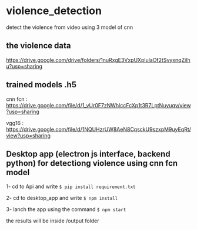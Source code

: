 # violence_detection
detect the violence from video using 3 model of cnn

## the violence data 
https://drive.google.com/drive/folders/1nuRxgE3VxpUXplulaOf2tSvyxnqZiIhu?usp=sharing

## trained models .h5
cnn fcn : https://drive.google.com/file/d/1_vUr0F7zNWhlccFcXp1t3R7LptNuyuqv/view?usp=sharing

vgg16 : https://drive.google.com/file/d/1NQUHzrUW8AeN8CqsckU9szxpM9uyEqRt/view?usp=sharing

## Desktop app  (electron js interface, backend python) for detectiong violence using cnn fcn model

1- cd to Api and write ```$ pip install requirement.txt ```

2- cd to desktop_app and write ```$ npm install ```

3- lanch the app using the command ```$ npm start```

the results will be inside /output folder
